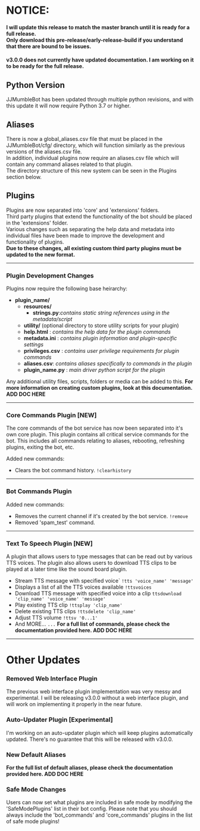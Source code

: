 # NOTICE:
#### I will update this release to match the master branch until it is ready for a full release.<br>Only download this pre-release/early-release-build if you understand that there are bound to be issues.
#### v3.0.0 does not currently have updated documentation. I am working on it to be ready for the full release.

## Python Version
JJMumbleBot has been updated through multiple python revisions,
and with this update it will now require Python 3.7 or higher.

## Aliases
There is now a global_aliases.csv file that must be placed in the JJMumbleBot/cfg/ directory, which will function similarly as the previous versions of the aliases.csv file.<br>
In addition, individual plugins now require an aliases.csv file which will contain any command aliases related to that plugin.<br>
The directory structure of this new system can be seen in the Plugins section below.

## Plugins
Plugins are now separated into 'core' and 'extensions' folders.<br>
Third party plugins that extend the functionality of the bot should be placed in the 'extensions' folder.<br>
Various changes such as separating the help data and metadata into individual files have been made to improve the development and functionality of plugins.<br>
**Due to these changes, all existing custom third party plugins must be updated to the new format.**
<hr>

### Plugin Development Changes
Plugins now require the following base heirarchy:
- **plugin_name/**
   - **resources/**
       - **strings.py**:*contains static string references using in the metadata/script*
   - **utility/** (optional directory to store utility scripts for your plugin)
   - **help.html** : *contains the help data for the plugin commands*
   - **metadata.ini** : *contains plugin information and plugin-specific settings*
   - **privileges.csv** : *contains user privilege requirements for plugin commands*
   - **aliases.csv**: *contains aliases specifically to commands in the plugin*
   - **plugin_name.py** : *main driver python script for the plugin*

Any additional utility files, scripts, folders or media can be added to this.
**For more information on creating custom plugins, look at this documentation. ADD DOC HERE**
<hr>

### Core Commands Plugin [NEW]
The core commands of the bot service has now been separated into it's own core plugin.
This plugin contains all critical service commands for the bot.
This includes all commands relating to aliases, rebooting, refreshing plugins, exiting the bot, etc.

Added new commands:
- Clears the bot command history.
```!clearhistory```
<hr>

### Bot Commands Plugin
Added new commands:
- Removes the current channel if it's created by the bot service.
```!remove```
- Removed 'spam_test' command.
<hr>

### Text To Speech Plugin [NEW]
A plugin that allows users to type messages that can be read out by various TTS voices.
The plugin also allows users to download TTS clips to be played at a later time like the sound board plugin.
- Stream TTS message with specified voice`
```!tts 'voice_name' 'message'```
- Displays a list of all the TTS voices available
```!ttsvoices```
- Download TTS message with specified voice into a clip
```ttsdownload 'clip_name' 'voice_name' 'message'```
- Play existing TTS clip
```!ttsplay 'clip_name'```
- Delete existing TTS clips
```!ttsdelete 'clip_name'```
- Adjust TTS volume
```!ttsv '0...1'```
- And MORE...
```...```
**For a full list of commands, please check the documentation provided here. ADD DOC HERE**
<hr>

# Other Updates

### Removed Web Interface Plugin
The previous web interface plugin implementation was very messy and experimental.
I will be releasing v3.0.0 without a web interface plugin, and will work on implementing
it properly in the near future.

### Auto-Updater Plugin [Experimental]
I'm working on an auto-updater plugin which will keep plugins automatically updated.
There's no guarantee that this will be released with v3.0.0.

### New Default Aliases
**For the full list of default aliases, please check the documentation provided here. ADD DOC HERE**

### Safe Mode Changes
Users can now set what plugins are included in safe mode by modifying the 'SafeModePlugins' list in their bot config. 
Please note that you should always include the 'bot_commands' and 'core_commands' plugins in the list of safe mode plugins!

